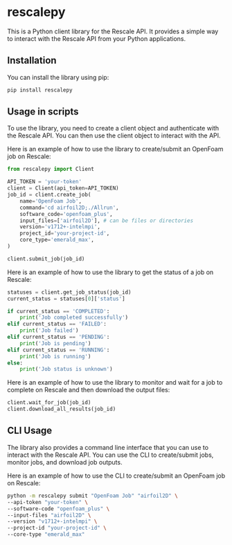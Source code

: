 # rescalepy

This is a Python client library for the Rescale API. It provides a simple way to interact with the Rescale API from your Python applications.

## Installation

You can install the library using pip:

```bash
pip install rescalepy
```

## Usage in scripts

To use the library, you need to create a client object and authenticate with the Rescale API. You 
can then use the client object to interact with the API.

Here is an example of how to use the library to create/submit an OpenFoam job on Rescale:

```python
from rescalepy import Client

API_TOKEN = 'your-token'
client = Client(api_token=API_TOKEN)
job_id = client.create_job(
    name='OpenFoam Job',
    command='cd airfoil2D;./Allrun',
    software_code='openfoam_plus',
    input_files=['airfoil2D'], # can be files or directories
    version='v1712+-intelmpi',
    project_id='your-project-id',
    core_type='emerald_max',
)

client.submit_job(job_id)
```

Here is an example of how to use the library to get the status of a job on Rescale:

```python
statuses = client.get_job_status(job_id)
current_status = statuses[0]['status']

if current_status == 'COMPLETED':
    print('Job completed successfully')
elif current_status == 'FAILED':
    print('Job failed')
elif current_status == 'PENDING':
    print('Job is pending')
elif current_status == 'RUNNING':
    print('Job is running')
else:
    print('Job status is unknown')
```

Here is an example of how to use the library to monitor and wait for a job to complete on Rescale 
and then download the output files:

```python
client.wait_for_job(job_id)
client.download_all_results(job_id)
```

## CLI Usage

The library also provides a command line interface that you can use to interact with the Rescale 
API. You can use the CLI to create/submit jobs, monitor jobs, and download job outputs.

Here is an example of how to use the CLI to create/submit an OpenFoam job on Rescale:

```bash
python -m rescalepy submit "OpenFoam Job" "airfoil2D" \
--api-token "your-token" \
--software-code "openfoam_plus" \
--input-files "airfoil2D" \
--version "v1712+-intelmpi" \
--project-id "your-project-id" \
--core-type "emerald_max"
```

